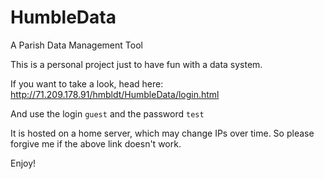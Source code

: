 # HumbleData
A Parish Data Management Tool

This is a personal project just to have fun with a data system.

If you want to take a look, head here: http://71.209.178.91/hmbldt/HumbleData/login.html

And use the login `guest` and the password `test` 

It is hosted on a home server, which may change IPs over time. So please forgive me if the above link doesn't work.

Enjoy!

